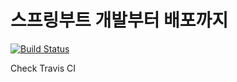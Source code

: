 # 스프링부트 개발부터 배포까지

[![Build Status](https://travis-ci.org/bactoria/ToyProject-Blog.svg?branch=master)](https://travis-ci.org/bactoria/ToyProject-Blog)

Check Travis CI
